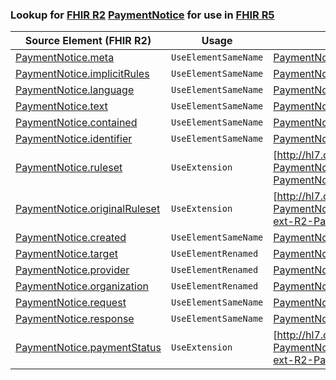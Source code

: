 ### Lookup for [FHIR R2](https://hl7.org/fhir/DSTU2/) [PaymentNotice](https://hl7.org/fhir/DSTU2/PaymentNotice.html) for use in [FHIR R5](https://hl7.org/fhir/R5/)

| Source Element (FHIR R2) | Usage | Target |
| -------------- | ----- | ------ |
| [PaymentNotice.meta](https://hl7.org/fhir/DSTU2/PaymentNotice.html#resource) | `UseElementSameName` | [PaymentNotice.meta](https://hl7.org/fhir/R5/PaymentNotice.html#resource) |
| [PaymentNotice.implicitRules](https://hl7.org/fhir/DSTU2/PaymentNotice.html#resource) | `UseElementSameName` | [PaymentNotice.implicitRules](https://hl7.org/fhir/R5/PaymentNotice.html#resource) |
| [PaymentNotice.language](https://hl7.org/fhir/DSTU2/PaymentNotice.html#resource) | `UseElementSameName` | [PaymentNotice.language](https://hl7.org/fhir/R5/PaymentNotice.html#resource) |
| [PaymentNotice.text](https://hl7.org/fhir/DSTU2/PaymentNotice.html#resource) | `UseElementSameName` | [PaymentNotice.text](https://hl7.org/fhir/R5/PaymentNotice.html#resource) |
| [PaymentNotice.contained](https://hl7.org/fhir/DSTU2/PaymentNotice.html#resource) | `UseElementSameName` | [PaymentNotice.contained](https://hl7.org/fhir/R5/PaymentNotice.html#resource) |
| [PaymentNotice.identifier](https://hl7.org/fhir/DSTU2/PaymentNotice.html#resource) | `UseElementSameName` | [PaymentNotice.identifier](https://hl7.org/fhir/R5/PaymentNotice.html#resource) |
| [PaymentNotice.ruleset](https://hl7.org/fhir/DSTU2/PaymentNotice.html#resource) | `UseExtension` | [http://hl7.org/fhir/1.0/StructureDefinition/extension-PaymentNotice.ruleset](StructureDefinition-ext-R2-PaymentNotice.ruleset.html) |
| [PaymentNotice.originalRuleset](https://hl7.org/fhir/DSTU2/PaymentNotice.html#resource) | `UseExtension` | [http://hl7.org/fhir/1.0/StructureDefinition/extension-PaymentNotice.originalRuleset](StructureDefinition-ext-R2-PaymentNotice.originalRuleset.html) |
| [PaymentNotice.created](https://hl7.org/fhir/DSTU2/PaymentNotice.html#resource) | `UseElementSameName` | [PaymentNotice.created](https://hl7.org/fhir/R5/PaymentNotice.html#resource) |
| [PaymentNotice.target](https://hl7.org/fhir/DSTU2/PaymentNotice.html#resource) | `UseElementRenamed` | [PaymentNotice.recipient](https://hl7.org/fhir/R5/PaymentNotice.html#resource) |
| [PaymentNotice.provider](https://hl7.org/fhir/DSTU2/PaymentNotice.html#resource) | `UseElementRenamed` | [PaymentNotice.reporter](https://hl7.org/fhir/R5/PaymentNotice.html#resource) |
| [PaymentNotice.organization](https://hl7.org/fhir/DSTU2/PaymentNotice.html#resource) | `UseElementRenamed` | [PaymentNotice.reporter](https://hl7.org/fhir/R5/PaymentNotice.html#resource) |
| [PaymentNotice.request](https://hl7.org/fhir/DSTU2/PaymentNotice.html#resource) | `UseElementSameName` | [PaymentNotice.request](https://hl7.org/fhir/R5/PaymentNotice.html#resource) |
| [PaymentNotice.response](https://hl7.org/fhir/DSTU2/PaymentNotice.html#resource) | `UseElementSameName` | [PaymentNotice.response](https://hl7.org/fhir/R5/PaymentNotice.html#resource) |
| [PaymentNotice.paymentStatus](https://hl7.org/fhir/DSTU2/PaymentNotice.html#resource) | `UseExtension` | [http://hl7.org/fhir/1.0/StructureDefinition/extension-PaymentNotice.paymentStatus](StructureDefinition-ext-R2-PaymentNotice.paymentStatus.html) |
